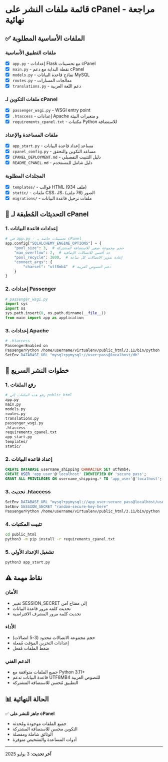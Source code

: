 # قائمة ملفات النشر على cPanel - مراجعة نهائية

## ✅ الملفات الأساسية المطلوبة

### ملفات التطبيق الأساسية
- [x] `app.py` - إعدادات Flask مع تحسينات cPanel
- [x] `main.py` - نقطة البداية مع دعم cPanel
- [x] `models.py` - نماذج قاعدة البيانات MySQL
- [x] `routes.py` - معالجات المسارات
- [x] `translations.py` - دعم اللغة العربية

### ملفات التكوين لـ cPanel
- [x] `passenger_wsgi.py` - WSGI entry point
- [x] `.htaccess` - إعدادات Apache و متغيرات البيئة
- [x] `requirements_cpanel.txt` - مكتبات Python للاستضافة

### ملفات المساعدة والإعداد
- [x] `app_start.py` - مساعد إعداد قاعدة البيانات
- [x] `cpanel_config.py` - مساعد التكوين والتحقق
- [x] `CPANEL_DEPLOYMENT.md` - دليل التثبيت التفصيلي
- [x] `README_CPANEL.md` - دليل شامل للمستخدم

### المجلدات المطلوبة
- [x] `templates/` - قوالب HTML (934 ملف)
- [x] `static/` - ملفات CSS، JS، الصور (76 ملف)
- [x] `migrations/` - ملفات ترحيل قاعدة البيانات

## 🔧 التحديثات المُطبقة لـ cPanel

### 1. إعدادات قاعدة البيانات
```python
# في app.py - تحسينات خاصة بـ cPanel
app.config["SQLALCHEMY_ENGINE_OPTIONS"] = {
    "pool_size": 3,  # حجم مجموعة صغير للاستضافة المشتركة
    "max_overflow": 2,  # حد أقصى للاتصالات الإضافية
    "pool_recycle": 3600,  # إعادة تدوير الاتصالات كل ساعة
    "connect_args": {
        "charset": "utf8mb4"  # دعم النصوص العربية
    }
}
```

### 2. إعدادات Passenger
```python
# passenger_wsgi.py
import sys
import os
sys.path.insert(0, os.path.dirname(__file__))
from main import app as application
```

### 3. إعدادات Apache
```apache
# .htaccess
PassengerEnabled on
PassengerPython /home/username/virtualenv/public_html/3.11/bin/python
SetEnv DATABASE_URL "mysql+pymysql://user:pass@localhost/db"
```

## 🚀 خطوات النشر السريع

### 1. رفع الملفات
```bash
# رفع هذه الملفات إلى public_html
app.py
main.py
models.py
routes.py
translations.py
passenger_wsgi.py
.htaccess
requirements_cpanel.txt
app_start.py
templates/
static/
```

### 2. إعداد قاعدة البيانات
```sql
CREATE DATABASE username_shipping CHARACTER SET utf8mb4;
CREATE USER 'app_user'@'localhost' IDENTIFIED BY 'secure_pass';
GRANT ALL PRIVILEGES ON username_shipping.* TO 'app_user'@'localhost';
```

### 3. تحديث .htaccess
```apache
SetEnv DATABASE_URL "mysql+pymysql://app_user:secure_pass@localhost/username_shipping"
SetEnv SESSION_SECRET "random-secure-key-here"
PassengerPython /home/username/virtualenv/public_html/3.11/bin/python
```

### 4. تثبيت المكتبات
```bash
cd public_html
python3 -m pip install -r requirements_cpanel.txt
```

### 5. تشغيل الإعداد الأولي
```bash
python3 app_start.py
```

## ⚠️ نقاط مهمة

### الأمان
- تغيير SESSION_SECRET إلى مفتاح آمن
- تحديث كلمة مرور قاعدة البيانات
- تحديث كلمة مرور المشرف الافتراضية

### الأداء
- حجم مجموعة الاتصالات محدود (3-5 اتصالات)
- إعدادات التخزين المؤقت مُفعلة
- ضغط الملفات مُفعل

### الدعم الفني
- جميع الملفات متوافقة مع Python 3.11+
- قاعدة البيانات تدعم UTF8MB4 للنصوص العربية
- التطبيق مُحسن للاستضافة المشتركة

## 📊 الحالة النهائية
✅ **جاهز للنشر على cPanel**
- جميع الملفات موجودة ومُحدثة
- التكوين محسن للاستضافة المشتركة
- الوثائق شاملة ومفصلة
- أدوات المساعدة والتشخيص متوفرة

---
**آخر تحديث**: 3 يوليو 2025